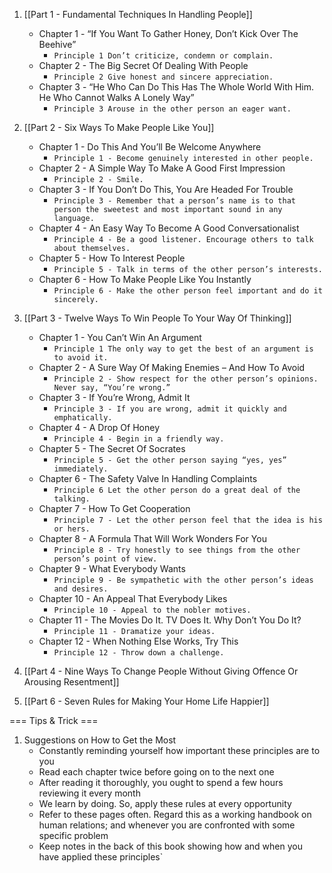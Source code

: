 1. [[Part 1 - Fundamental Techniques In Handling People]]
	* Chapter 1 - “If You Want To Gather Honey, Don’t Kick Over The Beehive”
		- `Principle 1 Don’t criticize, condemn or complain.`
	* Chapter 2 - The Big Secret Of Dealing With People
		- `Principle 2 Give honest and sincere appreciation.`
	* Chapter 3 - “He Who Can Do This Has The Whole World With Him. He Who Cannot Walks A Lonely Way”
		- `Principle 3 Arouse in the other person an eager want.`

2. [[Part 2 - Six Ways To Make People Like You]]
	* Chapter 1 - Do This And You’ll Be Welcome Anywhere
		- `Principle 1 - Become genuinely interested in other people.`
	* Chapter 2 - A Simple Way To Make A Good First Impression
		- `Principle 2 - Smile.`
	* Chapter 3 - If You Don’t Do This, You Are Headed For Trouble
		- `Principle 3 - Remember that a person’s name is to that person the sweetest and most important sound in any language.`
	* Chapter 4 - An Easy Way To Become A Good Conversationalist
		- `Principle 4 - Be a good listener. Encourage others to talk about themselves.`
	* Chapter 5 - How To Interest People
		- `Principle 5 - Talk in terms of the other person’s interests.`
	* Chapter 6 - How To Make People Like You Instantly
		- `Principle 6 - Make the other person feel important and do it sincerely.`

3. [[Part 3 - Twelve Ways To Win People To Your Way Of Thinking]]
	* Chapter 1 - You Can’t Win An Argument
		- `Principle 1 The only way to get the best of an argument is to avoid it.`
	* Chapter 2 - A Sure Way Of Making Enemies – And How To Avoid
		- `Principle 2 - Show respect for the other person’s opinions. Never say, “You’re wrong.”`
	* Chapter 3 - If You’re Wrong, Admit It
		- `Principle 3 - If you are wrong, admit it quickly and emphatically.`
	* Chapter 4 - A Drop Of Honey
		- `Principle 4 - Begin in a friendly way.`
	* Chapter 5 - The Secret Of Socrates
		- `Principle 5 - Get the other person saying “yes, yes” immediately.`
	* Chapter 6 - The Safety Valve In Handling Complaints
		- `Principle 6 Let the other person do a great deal of the talking.`
	* Chapter 7 - How To Get Cooperation
		- `Principle 7 - Let the other person feel that the idea is his or hers.`
	* Chapter 8 - A Formula That Will Work Wonders For You
		- `Principle 8 - Try honestly to see things from the other person’s point of view.`
	* Chapter 9 - What Everybody Wants
		- `Principle 9 - Be sympathetic with the other person’s ideas and desires.`
	* Chapter 10 - An Appeal That Everybody Likes
		- `Principle 10 - Appeal to the nobler motives.`
	* Chapter 11 - The Movies Do It. TV Does It. Why Don’t You Do It?
		- `Principle 11 - Dramatize your ideas.`
	* Chapter 12 - When Nothing Else Works, Try This
		- `Principle 12 - Throw down a challenge.`

4. [[Part 4 - Nine Ways To Change People Without Giving Offence Or Arousing Resentment]]

5. [[Part 6 - Seven Rules for Making Your Home Life Happier]]


=== Tips & Trick ===
1. Suggestions on How to Get the Most
	- Constantly reminding yourself how important these principles are to you
	- Read each chapter twice before going on to the next one
	- After reading it thoroughly, you ought to spend a few hours reviewing it every month
	- We learn by doing. So, apply these rules at every opportunity
	- Refer to these pages often. Regard this as a working handbook on human relations; and whenever you are confronted with some specific problem
	- Keep notes in the back of this book showing how and when you have applied these principles`
